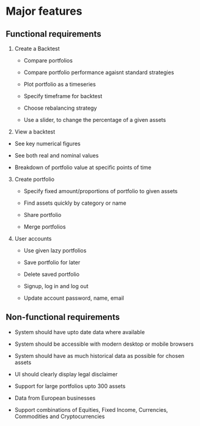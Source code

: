 # Major features

## Functional requirements

1. Create a Backtest

   - Compare portfolios

   - Compare portfolio performance agaisnt standard strategies

   - Plot portfolio as a timeseries

   - Specify timeframe for backtest

   - Choose rebalancing strategy

   - Use a slider, to change the percentage of a given assets

2. View a backtest

  - See key numerical figures

  - See both real and nominal values

  - Breakdown of portfolio value at specific points of time

3. Create portfolio

   - Specify fixed amount/proportions of portfolio to given assets

   - Find assets quickly by category or name

   - Share portfolio

   - Merge portfolios

4. User accounts

   - Use given lazy portfolios

   - Save portfolio for later

   - Delete saved portfolio

   - Signup, log in and log out

   - Update account password, name, email

## Non-functional requirements

- System should have upto date data where available

- System should be accessible with modern desktop or mobile browsers

- System should have as much historical data as possible for chosen assets

- UI should clearly display legal disclaimer

- Support for large portfolios upto 300 assets

- Data from European businesses

- Support combinations of Equities, Fixed Income, Currencies, Commodities and Cryptocurrencies
